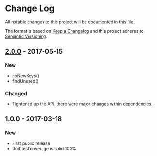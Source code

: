# Change Log
All notable changes to this project will be documented in this file.

The format is based on [Keep a Changelog](http://keepachangelog.com/)
and this project adheres to [Semantic Versioning](http://semver.org/).

## [2.0.0] - 2017-05-15
### New
- noNewKeys()
- findUnused()

### Changed
- Tightened up the API, there were major changes within dependencies.

## 1.0.0 - 2017-03-18
### New
- First public release
- Unit test coverage is solid 100%

[2.0.0]: https://github.com/code-and-send/json-comb-core/compare/v1.0.1...v2.0.0
